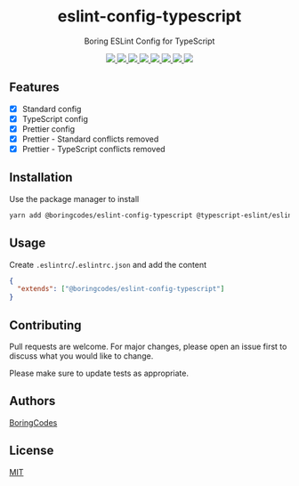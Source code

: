 <div align="center">
  <h1>eslint-config-typescript</h1>
  <p>Boring ESLint Config for TypeScript</p>

  <div>
    <a href="https://github.com/boringcodes/eslint-config-typescript/commits" aria-label="Commitizen Friendly">
      <img src="https://img.shields.io/badge/commitizen-friendly-brightgreen.svg?style=flat-square">
    </a>
    <a href="https://github.com/boringcodes/eslint-config-typescript" aria-label="Prettier Code Style">
      <img src="https://img.shields.io/badge/code_style-prettier-brightgreen?style=flat-square">
    </a>
    <a href="https://github.com/boringcodes/eslint-config-typescript/actions" aria-label="Lint Status">
      <img src="https://img.shields.io/github/workflow/status/boringcodes/eslint-config-typescript/lint-source?style=flat-square&label=lint">
    </a>
    <a href="https://david-dm.org/boringcodes/eslint-config-typescript" aria-label="Dependencies Status">
      <img src="https://img.shields.io/david/boringcodes/eslint-config-typescript?style=flat-square">
    </a>
    <a href="https://www.npmjs.com/package/@boringcodes/eslint-config-typescript" aria-label="NPM Version">
      <img src="https://img.shields.io/npm/v/@boringcodes/eslint-config-typescript?color=brightgreen&style=flat-square">
    </a>
    <a href="https://www.npmjs.com/package/@boringcodes/eslint-config-typescript" aria-label="NPM Downloads">
      <img src="https://img.shields.io/npm/dm/@boringcodes/eslint-config-typescript?style=flat-square">
    </a>
    <a href="https://github.com/boringcodes/eslint-config-typescript/blob/master/LICENSE" aria-label="MIT License">
      <img src="https://img.shields.io/github/license/boringcodes/eslint-config-typescript?color=brightgreen&style=flat-square">
    </a>
    <a href="https://github.com/boringcodes" aria-label="BoringCodes Verified">
      <img src="https://img.shields.io/badge/boringcodes-verified-brightgreen?style=flat-square">
    </a>
  </div>
</div>

## Features

- [x] Standard config
- [x] TypeScript config
- [x] Prettier config
- [x] Prettier - Standard conflicts removed
- [x] Prettier - TypeScript conflicts removed

## Installation

Use the package manager to install

```bash
yarn add @boringcodes/eslint-config-typescript @typescript-eslint/eslint-plugin @typescript-eslint/parser eslint-config-prettier eslint-config-standard eslint-plugin-import eslint-plugin-node eslint-plugin-promise eslint-plugin-standard eslint typescript --dev
```

## Usage

Create `.eslintrc`/`.eslintrc.json` and add the content

```json
{
  "extends": ["@boringcodes/eslint-config-typescript"]
}
```

## Contributing

Pull requests are welcome. For major changes, please open an issue first to discuss what you would like to change.

Please make sure to update tests as appropriate.

## Authors

[BoringCodes](https://github.com/boringcodes)

## License

[MIT](https://github.com/boringcodes/eslint-config-typescript/blob/master/LICENSE)
